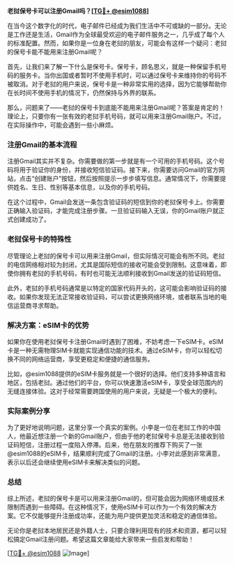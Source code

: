 **老挝保号卡可以注册Gmail吗？[[TG💪+ @esim1088](https://t.me/s/esim1088)]**

在当今这个数字化的时代，电子邮件已经成为我们生活中不可或缺的一部分。无论是工作还是生活，Gmail作为全球最受欢迎的电子邮件服务之一，几乎成了每个人的标准配置。然而，如果你是一位身在老挝的朋友，可能会有这样一个疑问：老挝的保号卡能不能用来注册Gmail呢？

首先，让我们来了解一下什么是保号卡。保号卡，顾名思义，就是一种保留手机号码的服务卡。当你出国或者暂时不使用手机时，可以通过保号卡来维持你的号码不被取消。对于老挝的用户来说，保号卡是一种非常实用的选择，因为它能够帮助你在长时间不使用手机的情况下，仍然保持与外界的联系。

那么，问题来了——老挝的保号卡到底能不能用来注册Gmail呢？答案是肯定的！理论上，只要你有一张有效的老挝手机号码，就可以用来注册Gmail账户。不过，在实际操作中，可能会遇到一些小麻烦。

### 注册Gmail的基本流程

注册Gmail其实并不复杂。你需要做的第一步就是有一个可用的手机号码。这个号码将用于验证你的身份，并接收短信验证码。接下来，你需要访问Gmail的官方网站，点击“创建账户”按钮，然后按照提示一步步填写信息。通常情况下，你需要提供姓名、生日、性别等基本信息，以及你的手机号码。

在这个过程中，Gmail会发送一条包含验证码的短信到你的老挝保号卡上。你需要正确输入验证码，才能完成注册步骤。一旦验证码输入无误，你的Gmail账户就正式创建成功了。

### 老挝保号卡的特殊性

尽管理论上老挝的保号卡可以用来注册Gmail，但实际情况可能会有所不同。老挝的电信网络相对较为封闭，尤其是国际短信的接收可能会受到限制。这意味着，即使你拥有老挝的手机号码，有时也可能无法顺利接收到Gmail发送的验证码短信。

此外，老挝的手机号码通常是以特定的国家代码开头的，这可能会影响验证码的接收。如果你发现无法正常接收验证码，可以尝试更换网络环境，或者联系当地的电信运营商寻求帮助。

### 解决方案：eSIM卡的优势

如果你在使用老挝保号卡注册Gmail时遇到了困难，不妨考虑一下eSIM卡。eSIM卡是一种无需物理SIM卡就能实现通信功能的技术。通过eSIM卡，你可以轻松切换不同的网络运营商，享受更稳定和便捷的通信服务。

比如，@esim1088提供的eSIM卡服务就是一个很好的选择。他们支持多种语言和地区，包括老挝。通过他们的平台，你可以快速激活eSIM卡，享受全球范围内的无缝连接体验。这对于经常需要跨国使用的用户来说，无疑是一个极大的便利。

### 实际案例分享

为了更好地说明问题，这里分享一个真实的案例。小李是一位在老挝工作的中国人，他最近想注册一个新的Gmail账户，但由于他的老挝保号卡总是无法接收到验证码短信，注册过程一度陷入停滞。后来，他在朋友的推荐下购买了一张@esim1088的eSIM卡，结果顺利完成了Gmail的注册。小李对此感到非常满意，表示以后还会继续使用eSIM卡来解决类似的问题。

### 总结

综上所述，老挝的保号卡是可以用来注册Gmail的，但可能会因为网络环境或技术限制而遇到一些障碍。在这种情况下，使用eSIM卡可以作为一个有效的解决方案。它不仅能够提升注册成功率，还能为用户提供更加灵活和稳定的通信体验。

无论你是老挝本地居民还是外籍人士，只要合理利用现有的技术和资源，都可以轻松搞定Gmail注册问题。希望这篇文章能给大家带来一些启发和帮助！

[[TG💪+ @esim1088](https://t.me/s/esim1088) ![Image](https://i.postimg.cc/4NQfJmqS/Snipaste-2025-05-13-00-14-12.png)]